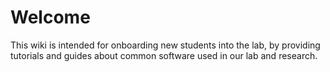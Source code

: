 # Welcome
This wiki is intended for onboarding new students into the lab, by providing tutorials and guides about common software used in our lab and research.
